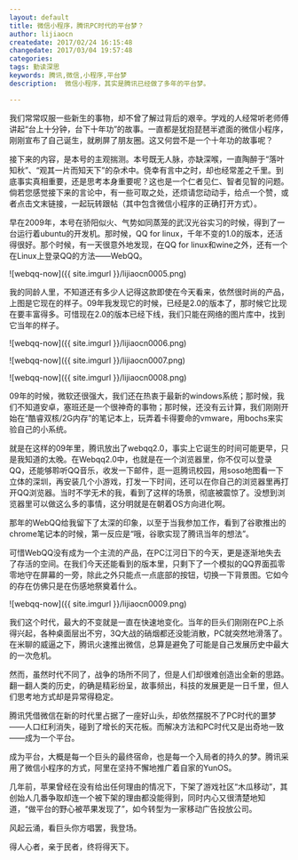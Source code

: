 ```yaml
---
layout: default
title: 微信小程序，腾讯PC时代的平台梦？
author: lijiaocn
createdate: 2017/02/24 16:15:48
changedate: 2017/03/04 19:57:48
categories:
tags: 勤读深思
keywords: 腾讯,微信,小程序,平台梦
description:  微信小程序，其实是腾讯已经做了多年的平台梦。

---
```


我们常常叹服一些新生的事物，却不曾了解过背后的艰辛。学戏的人经常听老师傅讲起“台上十分钟，台下十年功”的故事。一直都是犹抱琵琶半遮面的微信小程序，刚刚宣布了自己诞生，就刷屏了朋友圈。这又何尝不是一个十年功的故事呢？

接下来的内容，是本号的主观揣测。本号既无人脉，亦缺深喉，一直陶醉于“落叶知秋”、“观其一片而知天下”的杂术中。侥幸有言中之时，却也经常差之千里。到底事实真相重要，还是思考本身重要呢？这也是一个仁者见仁、智者见智的问题。倘若您感觉接下来的言论中，有一些可取之处，还烦请您动动手，给点一个赞，或者点击文末链接，一起玩转跟帖（其中包含微信小程序的正确打开方式）。


早在2009年，本号在骄阳似火、气势如同蒸笼的武汉光谷实习的时候，得到了一台运行着ubuntu的开发机。那时候，QQ for linux，千年不变的1.0的版本，还活得很好。那个时候，有一天很意外地发现，在QQ for linux和wine之外，还有一个在Linux上登录QQ的方法——WebQQ。

![webqq-now]({{ site.imgurl }}/lijiaocn0005.png)

我的同龄人里，不知道还有多少人记得这款即使在今天看来，依然很时尚的产品，上图是它现在的样子。09年我发现它的时候，已经是2.0的版本了，那时候它比现在要丰富得多。可惜现在2.0的版本已经下线，我们只能在网络的图片库中，找到它当年的样子。

![webqq-now]({{ site.imgurl }}/lijiaocn0006.png)

![webqq-now]({{ site.imgurl }}/lijiaocn0007.png)

![webqq-now]({{ site.imgurl }}/lijiaocn0008.png)


09年的时候，微软还很强大，我们还在热衷于最新的windows系统；那时候，我们不知道安卓，塞班还是一个很神奇的事物；那时候，还没有云计算，我们刚刚开始在“酷睿双核/2G内存”的笔记本上，玩弄着卡得要命的vmware，用bochs来实验自己的小系统。

就是在这样的09年里，腾讯放出了webqq2.0，事实上它诞生的时间可能更早，只是我知道的太晚。在Webqq2.0中，也就是在一个浏览器里，你不仅可以登录QQ，还能够聆听QQ音乐，收发一下邮件，逛一逛腾讯校园，用soso地图看一下立体的深圳，再安装几个小游戏，打发一下时间，还可以在你自己的浏览器里再打开QQ浏览器。当时不学无术的我，看到了这样的场景，彻底被震惊了。没想到浏览器里可以做这么多的事情，这分明就是在朝着OS方向进化啊。

那年的WebQQ给我留下了太深的印象，以至于当我参加工作，看到了谷歌推出的chrome笔记本的时候，第一反应是“哦，谷歌实现了腾讯当年的想法”。

可惜WebQQ没有成为一个主流的产品，在PC江河日下的今天，更是逐渐地失去了存活的空间。在我们今天还能看到的版本里，只剩下了一个模拟的QQ界面孤零零地守在屏幕的一旁，除此之外只能点一点底部的按钮，切换一下背景图。它如今的存在仿佛只是在伤感地祭奠着什么。

![webqq-now]({{ site.imgurl }}/lijiaocn0009.png)

我们这个时代，最大的不变就是一直在快速地变化。当年的巨头们刚刚在PC上杀得兴起，各种桌面层出不穷，3Q大战的硝烟都还没能消散，PC就突然地滑落了。在米聊的威逼之下，腾讯火速推出微信，总算是避免了可能是自己发展历史中最大的一次危机。

然而，虽然时代不同了，战争的场所不同了，但是人们却很难创造出全新的思路。翻一翻人类的历史，的确是精彩纷呈，故事频出，科技的发展更是一日千里，但人们思考地方式却是异常得稳定。

腾讯凭借微信在新的时代里占据了一座好山头，却依然摆脱不了PC时代的噩梦——人口红利消失，碰到了增长的天花板。而解决方法和PC时代又是出奇地一致——成为一个平台。

成为平台，大概是每一个巨头的最终宿命，也是每一个入局者的持久的梦。腾讯采用了微信小程序的方式，阿里在坚持不懈地推广着自家的YunOS。

几年前，苹果曾经在没有给出任何理由的情况下，下架了游戏社区“木瓜移动”，其创始人几番争取却连一个被下架的理由都没能得到，同时内心又很清楚地知道，“做平台的野心被苹果发现了”，如今转型为一家移动广告投放公司。

风起云涌，看巨头你方唱罢，我登场。

得人心者，亲于民者，终将得天下。
